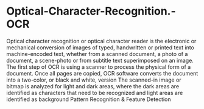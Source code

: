 # Optical-Character-Recognition.-OCR
Optical character recognition or optical character reader is the electronic or mechanical conversion of images of typed, handwritten or printed text into machine-encoded text, whether from a scanned document, a photo of a document, a scene-photo or from subtitle text superimposed on an image.  The first step of OCR is using a scanner to process the physical form of a document.  Once all pages are copied, OCR software converts the document into a two-color, or black and white, version  The scanned-in image or bitmap is analyzed for light and dark areas, where the dark areas are identified as characters that need to be recognized and light areas are identified as background  Pattern Recognition &amp; Feature Detection
